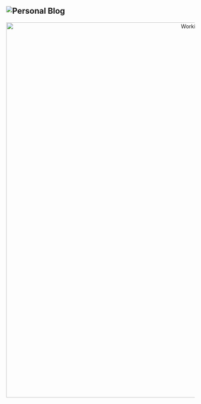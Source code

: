 ## ![Personal Blog](https://sandeepnarasimhan.github.io/Neural-Notes/)

<div align="center">
  <img src="https://media0.giphy.com/media/v1.Y2lkPTc5MGI3NjExdTRkYWpxZHowaWg0YzVibGVvYTNyZXB0b3Y1aWh0M2wxdHM4bm9jeCZlcD12MV9pbnRlcm5hbF9naWZfYnlfaWQmY3Q9Zw/xTiN0L7EW5trfOvEk0/giphy.gif" width="1000" alt="Working GIF" />
</div>
